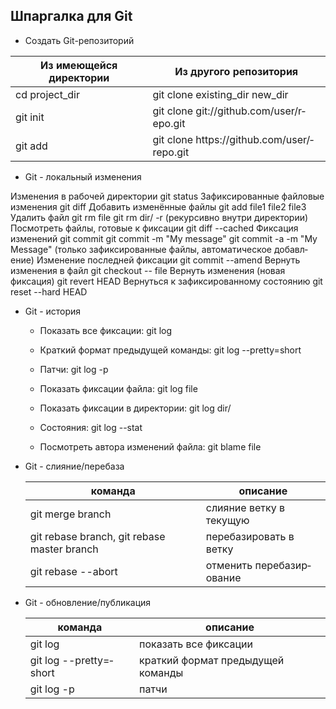 ## Шпаргалка для Git

* Создать Git-ре­поз­иторий

Из имеющейся директории | Из другого репози­тория 
  --- | ---
  cd proje­­ct_dir | git clone exist­­ing­­_dir new_dir
git init | git clone git:/­­/gi­­th­u­b.c­­om/­­us­e­r­/r­­epo.git
git add | git clone https­­://­­gi­t­h­ub.c­o­­m/u­­se­r­/­re­­po.git



* Git - локальный изменения

Изменения в рабочей директории
git status
Зафикс­иро­ванные файловые изменения
git diff
Добавить изменённые файлы
git add file1 file2 file3
Удалить файл
git rm file
git rm dir/ -r
(рекур­сивно внутри директ­ории)
Посмотреть файлы, готовые к фиксации
git diff --cached
Фиксация изменений
git commit
git commit -m "My messag­­e"
git commit -a -m "My Messag­­e"
(только зафикс­иро­ванные файлы, автома­тич­еское добавл­ение)
Изменение последней фиксации
git commit --amend
Вернуть изменения в файл
git checkout -- file
Вернуть изменения (новая фиксация)
git revert HEAD
Вернуться к зафикс­иро­ванному состоянию
git reset --hard HEAD

* Git - история

  * Показать все фиксации: git log

  * Краткий формат предыдущей команды: git log --pret­­ty­=­short

  * Патчи: git log -p

  * Показать фиксации файла: git log file

  * Показать фиксации в директории: git log dir/

  * Состояния: git log --stat

  * Посмотреть автора изменений файла: git blame file

* Git - слияни­е/п­еребаза

    команда | описание 
     --- | ---
  git merge branch | cлияние ветку в текущую
  git rebase branch, git rebase master branch | переба­зир­овать в ветку
  git rebase --abort | отменить переба­зир­ование
  

* Git - обновл­ени­е/п­убл­икация

   команда | описание 
  --- | ---
   git log | показать все фиксации 
   git log --pret­­ty­=­short | краткий формат предыдущей команды
   git log -p | патчи
